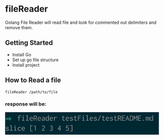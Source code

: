 # fileReader
Golang File Reader will read file and look for commented out delimiters and remove them.

## Getting Started
* Install Go
* Set up go file structure
* Install project

## How to Read a file
```
fileReader /path/to/file
```
### response will be:
![Image of response after command](https://github.com/kwtucker/fileReader/blob/master/examples/commandRes.png)
